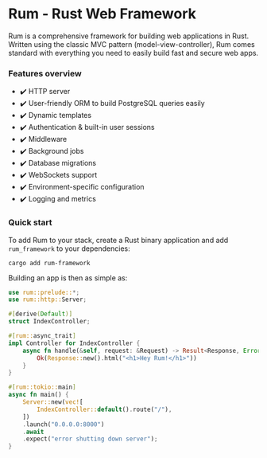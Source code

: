 # Rum &dash; Rust Web Framework

Rum is a comprehensive framework for building web applications in Rust. Written using the classic MVC  pattern (model-view-controller), Rum comes standard with everything you need to easily build fast and secure web apps.

### Features overview

- :heavy_check_mark: HTTP server
- :heavy_check_mark: User-friendly ORM to build PostgreSQL queries easily
- :heavy_check_mark: Dynamic templates
- :heavy_check_mark: Authentication & built-in user sessions
- :heavy_check_mark: Middleware
- :heavy_check_mark: Background jobs
- :heavy_check_mark: Database migrations
- :heavy_check_mark: WebSockets support
- :heavy_check_mark: Environment-specific configuration
- :heavy_check_mark: Logging and metrics

### Quick start

To add Rum to your stack, create a Rust binary application and add `rum_framework` to your dependencies:

```
cargo add rum-framework
```

Building an app is then as simple as:

```rust
use rum::prelude::*;
use rum::http::Server;

#[derive(Default)]
struct IndexController;

#[rum::async_trait]
impl Controller for IndexController {
    async fn handle(&self, request: &Request) -> Result<Response, Error> {
        Ok(Response::new().html("<h1>Hey Rum!</h1>"))
    }
}

#[rum::tokio::main]
async fn main() {
    Server::new(vec![
        IndexController::default().route("/"),
    ])
    .launch("0.0.0.0:8000")
    .await
    .expect("error shutting down server");
}
```
